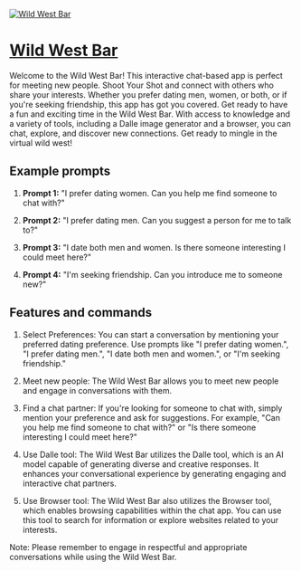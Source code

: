 [![Wild West Bar](https://files.oaiusercontent.com/file-Q3F36VMSwAGwjmWna6cGZIRh?se=2123-10-17T16%3A48%3A57Z&sp=r&sv=2021-08-06&sr=b&rscc=max-age%3D31536000%2C%20immutable&rscd=attachment%3B%20filename%3Db2c9f177-6697-4ec8-9307-24360eb20a68.webp&sig=mpgc8CQle6hw5l6gCcC8PKMHPb4d/s6xmY8hRaF2Pg8%3D)](https://chat.openai.com/g/g-8nZwlS3rk-wild-west-bar)

# [Wild West Bar](https://chat.openai.com/g/g-8nZwlS3rk-wild-west-bar)

Welcome to the Wild West Bar! This interactive chat-based app is perfect for meeting new people. Shoot Your Shot and connect with others who share your interests. Whether you prefer dating men, women, or both, or if you're seeking friendship, this app has got you covered. Get ready to have a fun and exciting time in the Wild West Bar. With access to knowledge and a variety of tools, including a Dalle image generator and a browser, you can chat, explore, and discover new connections. Get ready to mingle in the virtual wild west!

## Example prompts

1. **Prompt 1:** "I prefer dating women. Can you help me find someone to chat with?"

2. **Prompt 2:** "I prefer dating men. Can you suggest a person for me to talk to?"

3. **Prompt 3:** "I date both men and women. Is there someone interesting I could meet here?"

4. **Prompt 4:** "I'm seeking friendship. Can you introduce me to someone new?"

## Features and commands

1. Select Preferences: You can start a conversation by mentioning your preferred dating preference. Use prompts like "I prefer dating women.", "I prefer dating men.", "I date both men and women.", or "I'm seeking friendship."

2. Meet new people: The Wild West Bar allows you to meet new people and engage in conversations with them.

3. Find a chat partner: If you're looking for someone to chat with, simply mention your preference and ask for suggestions. For example, "Can you help me find someone to chat with?" or "Is there someone interesting I could meet here?"

4. Use Dalle tool: The Wild West Bar utilizes the Dalle tool, which is an AI model capable of generating diverse and creative responses. It enhances your conversational experience by generating engaging and interactive chat partners.

5. Use Browser tool: The Wild West Bar also utilizes the Browser tool, which enables browsing capabilities within the chat app. You can use this tool to search for information or explore websites related to your interests.

Note: Please remember to engage in respectful and appropriate conversations while using the Wild West Bar.